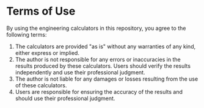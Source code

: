 # Terms of Use

By using the engineering calculators in this repository, you agree to the following terms:

1. The calculators are provided "as is" without any warranties of any kind, either express or implied.
2. The author is not responsible for any errors or inaccuracies in the results produced by these calculators. Users should verify the results independently and use their professional judgment.
3. The author is not liable for any damages or losses resulting from the use of these calculators.
4. Users are responsible for ensuring the accuracy of the results and should use their professional judgment.
